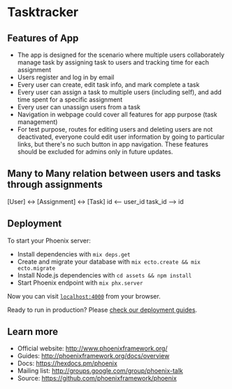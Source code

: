 # Tasktracker

## Features of App
 * The app is designed for the scenario where multiple users collaborately manage task by assigning task to users and tracking time for each assignment
 * Users register and log in by email
 * Every user can create, edit task info, and mark complete a task
 * Every user can assign a task to multiple users (including self), and add time spent for a specific assignment
 * Every user can unassign users from a task
 * Navigation in webpage could cover all features for app purpose (task management)
 * For test purpose, routes for editing users and deleting users are not deactivated, everyone could edit user information by going to particular links, but there's no such button in app navigation. These features should be excluded for admins only in future updates.
 
## Many to Many relation between users and tasks through assignments
[User] <-> [Assignment] <-> [Task]
  id   <--   user_id
             task_id    -->  id
 
## Deployment
To start your Phoenix server:

  * Install dependencies with `mix deps.get`
  * Create and migrate your database with `mix ecto.create && mix ecto.migrate`
  * Install Node.js dependencies with `cd assets && npm install`
  * Start Phoenix endpoint with `mix phx.server`

Now you can visit [`localhost:4000`](http://localhost:4000) from your browser.

Ready to run in production? Please [check our deployment guides](http://www.phoenixframework.org/docs/deployment).

## Learn more

  * Official website: http://www.phoenixframework.org/
  * Guides: http://phoenixframework.org/docs/overview
  * Docs: https://hexdocs.pm/phoenix
  * Mailing list: http://groups.google.com/group/phoenix-talk
  * Source: https://github.com/phoenixframework/phoenix
